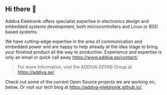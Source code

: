 ## Hi there 👋

Addiva Elektronik offers specialist expertise in electronics design and embedded systems development,
both microcontrollers and Linux or BSD based systems.

We have cutting-edge expertise in the area of communication and embedded power and are happy to help
already at the idea stage to bring your finished product all the way to production.  Experience and
expertise is only an email or quick call away <https://www.addiva.se/contact/>

> For more information, visit the ADDIVA-EEPAB Group at <https://addiva.se/>

Check out some of the current Open Source projects we are working on, below.  Or visit our tech blog
at <https://addiva-elektronik.github.io/>.

<!--

🙋‍♀️ A short introduction - what is your organization all about?
🌈 Contribution guidelines - how can the community get involved?
👩‍💻 Useful resources - where can the community find your docs? Is there anything else the community should know?
🍿 Fun facts - what does your team eat for breakfast?
🧙 Remember, you can do mighty things with the power of [Markdown](https://docs.github.com/github/writing-on-github/getting-started-with-writing-and-formatting-on-github/basic-writing-and-formatting-syntax)
-->

